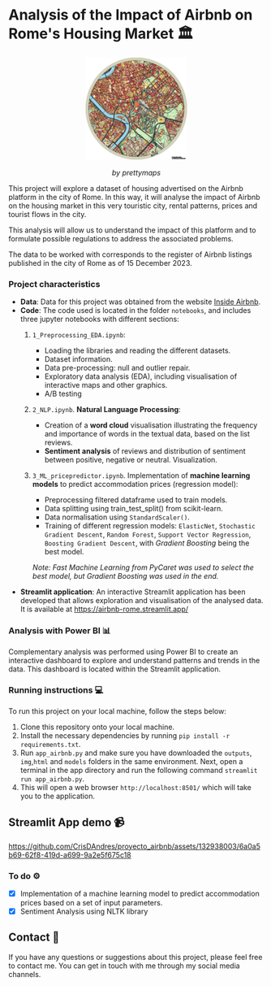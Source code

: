 # Analysis of the Impact of Airbnb on Rome's Housing Market 🏛️

<p align="center">
  <img src="img/rome_prettymaps.png" alt="Logo">
</p>
<p align="center"><em>by prettymaps</em></p>

This project will explore a dataset of housing advertised on the Airbnb platform in the city of Rome. In this way, it will analyse the impact of Airbnb on the housing market in this very touristic city, rental patterns, prices and tourist flows in the city.

This analysis will allow us to understand the impact of this platform and to formulate possible regulations to address the associated problems.

The data to be worked with corresponds to the register of Airbnb listings published in the city of Rome as of 15 December 2023.

### Project characteristics

- **Data**: Data for this project was obtained from the website [Inside Airbnb](https://insideairbnb.com/get-the-data/).
- **Code**: The code used is located in the folder ``notebooks``, and includes three jupyter notebooks with different sections:
    1. ``1_Preprocessing_EDA.ipynb``:
        - Loading the libraries and reading the different datasets.
        - Dataset information.
        - Data pre-processing: null and outlier repair.
        - Exploratory data analysis (EDA), including visualisation of interactive maps and other graphics.
        - A/B testing
    2. ``2_NLP.ipynb``. **Natural Language Processing**:
         - Creation of a **word cloud** visualisation illustrating the frequency and importance of words in the textual data, based on the list reviews.
         - **Sentiment analysis** of reviews and distribution of sentiment between positive, negative or neutral. Visualization.
    4. ``3_ML_pricepredictor.ipynb``. Implementation of **machine learning models** to predict accommodation prices (regression model):
        - Preprocessing filtered dataframe used to train models.
        - Data splitting using train_test_split() from scikit-learn.
        - Data normalisation using ``StandardScaler()``.
        - Training of different regression models: ``ElasticNet``, ``Stochastic Gradient Descent``, ``Random Forest``, ``Support Vector Regression``, ``Boosting Gradient Descent``, with *Gradient Boosting* being the best model.

        *Note: Fast Machine Learning from PyCaret was used to select the best model, but Gradient Boosting was used in the end.* 
- **Streamlit application**: An interactive Streamlit application has been developed that allows exploration and visualisation of the analysed data. It is available at https://airbnb-rome.streamlit.app/

### Analysis with Power BI 📊

Complementary analysis was performed using Power BI to create an interactive dashboard to explore and understand patterns and trends in the data.
This dashboard is located within the Streamlit application. 

### Running instructions 💻

To run this project on your local machine, follow the steps below:

1. Clone this repository onto your local machine.
2. Install the necessary dependencies by running ``pip install -r requirements.txt``.
3. Run ``app_airbnb.py`` and make sure you have downloaded the ``outputs``, ``img``,``html`` and ``models`` folders in the same environment. Next, open a terminal in the app directory and run the following command ``streamlit run app_airbnb.py``.
4. This will open a web browser ``http://localhost:8501/`` which will take you to the application.

## Streamlit App demo 📹

https://github.com/CrisDAndres/proyecto_airbnb/assets/132938003/6a0a5b69-62f8-419d-a699-9a2e5f675c18

### To do ⚙️

- [x] Implementation of a machine learning model to predict accommodation prices based on a set of input parameters. 
- [x] Sentiment Analysis using NLTK library

## Contact 📧
If you have any questions or suggestions about this project, please feel free to contact me. You can get in touch with me through my social media channels.
